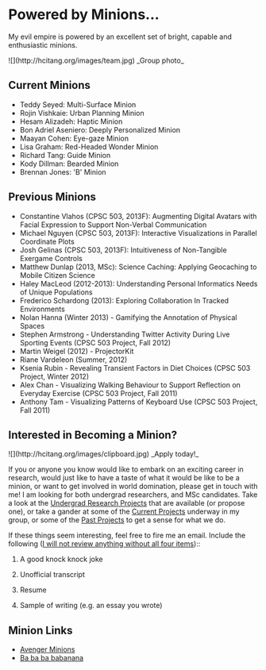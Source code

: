 

# Powered by Minions...

My evil empire is powered by an excellent set of bright, capable and enthusiastic minions. 

<div class="img"><span class="frame rfloat"> ![](http://hcitang.org/images/team.jpg)
<span class="caption">_Group photo_</span></span></div>

## Current Minions

* Teddy Seyed: Multi-Surface Minion
* Rojin Vishkaie: Urban Planning Minion
* Hesam Alizadeh: Haptic Minion
* Bon Adriel Aseniero: Deeply Personalized Minion
* Maayan Cohen: Eye-gaze Minion
* Lisa Graham: Red-Headed Wonder Minion
* Richard Tang: Guide Minion
* Kody Dillman: Bearded Minion
* Brennan Jones: 'B' Minion

## Previous Minions

* Constantine Vlahos (CPSC 503, 2013F): Augmenting Digital Avatars with Facial Expression to Support Non-Verbal Communication
* Michael Nguyen (CPSC 503, 2013F): Interactive Visualizations in Parallel Coordinate Plots
* Josh Gelinas (CPSC 503, 2013F): Intuitiveness of Non-Tangible Exergame Controls
* Matthew Dunlap (2013, MSc): Science Caching: Applying Geocaching to Mobile Citizen Science
* Haley MacLeod (2012-2013): Understanding Personal Informatics Needs of Unique Populations
* Frederico Schardong (2013): Exploring Collaboration In Tracked Environments
* Nolan Hanna (Winter 2013) - Gamifying the Annotation of Physical Spaces
* Stephen Armstrong - Understanding Twitter Activity During Live Sporting Events (CPSC 503 Project, Fall 2012)
* Martin Weigel (2012) - ProjectorKit
* Riane Vardeleon (Summer, 2012)
* Ksenia Rubin - Revealing Transient Factors in Diet Choices (CPSC 503 Project, Winter 2012)
* Alex  Chan - Visualizing Walking Behaviour to Support Reflection on Everyday Exercise (CPSC 503 Project, Fall 2011)
* Anthony Tam - Visualizing Patterns of Keyboard Use (CPSC 503 Project, Fall 2011)

## Interested in Becoming a Minion?

<div class="img"><span class="frame rfloat"> ![](http://hcitang.org/images/clipboard.jpg)
<span class="caption">_Apply today!_</span></span></div>

If you or anyone you know would like to embark on an exciting career in research, would just like to have a taste of what it would be like to be a minion, or want to get involved in world domination, please get in touch with me! I am looking for both undergrad researchers, and MSc candidates. Take a look at the [Undergrad Research Projects](Research/UndergradResearchProjects.md) that are available (or propose one), or take a gander at some of the [Current Projects](Research/CurrentProjects.md) underway in my group, or some of the [Past Projects](Research/PastProjects.md) to get a sense for what we do.

If these things seem interesting, feel free to fire me an email. Include the following ([I will not review anything without all four items](http://www.snopes.com/music/artists/vanhalen.asp))::

1.  A good knock knock joke

2.  Unofficial transcript

3.  Resume

4.  Sample of writing (e.g. an essay you wrote)

## Minion Links

* [Avenger Minions](http://squall95.blogspot.ca/2012/05/banana-potato.html)
* [Ba ba ba babanana](http://www.youtube.com/watch?v=6qsH_LFRr6k&list=PLC8339FAF82A94A6F)
